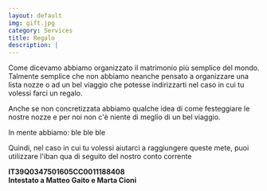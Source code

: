 ```yaml
---
layout: default
img: gift.jpg
category: Services
title: Regalo
description: |
---
```


Come dicevamo abbiamo organizzato il matrimonio più semplice del mondo. Talmente semplice che non abbiamo neanche pensato a organizzare una lista nozze o ad un bel viaggio che potesse indirizzarti nel caso in cui tu volessi farci un regalo.

Anche se non concretizzata abbiamo qualche idea di come festeggiare le nostre nozze e per noi non c'è niente di meglio di un bel viaggio.

In mente abbiamo:
ble ble ble

Quindi, nel caso in cui tu volessi aiutarci a raggiungere queste mete, puoi utilizzare l'iban qua di seguito del nostro conto corrente

<p align="center">

<b> IT39Q0347501605CC0011188408 </b> <br>
<b> Intestato a Matteo Gaito e Marta Cioni </b> <br>

</p>
